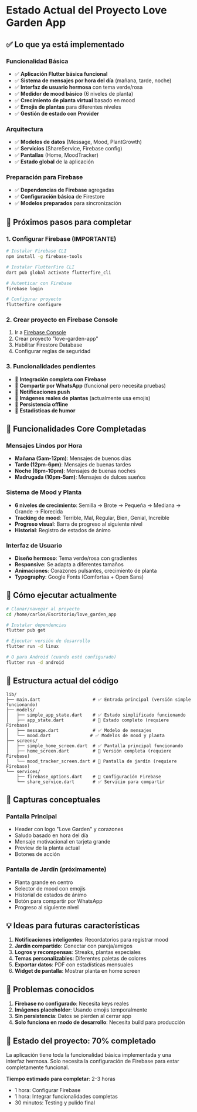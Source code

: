 # Estado Actual del Proyecto Love Garden App

## ✅ Lo que ya está implementado

### Funcionalidad Básica
- ✅ **Aplicación Flutter básica funcional**
- ✅ **Sistema de mensajes por hora del día** (mañana, tarde, noche)
- ✅ **Interfaz de usuario hermosa** con tema verde/rosa
- ✅ **Medidor de mood básico** (6 niveles de planta)
- ✅ **Crecimiento de planta virtual** basado en mood
- ✅ **Emojis de plantas** para diferentes niveles
- ✅ **Gestión de estado con Provider**

### Arquitectura
- ✅ **Modelos de datos** (Message, Mood, PlantGrowth)
- ✅ **Servicios** (ShareService, Firebase config)
- ✅ **Pantallas** (Home, MoodTracker)
- ✅ **Estado global** de la aplicación

### Preparación para Firebase
- ✅ **Dependencias de Firebase** agregadas
- ✅ **Configuración básica** de Firestore
- ✅ **Modelos preparados** para sincronización

## 🚧 Próximos pasos para completar

### 1. Configurar Firebase (IMPORTANTE)
```bash
# Instalar Firebase CLI
npm install -g firebase-tools

# Instalar FlutterFire CLI
dart pub global activate flutterfire_cli

# Autenticar con Firebase
firebase login

# Configurar proyecto
flutterfire configure
```

### 2. Crear proyecto en Firebase Console
1. Ir a [Firebase Console](https://console.firebase.google.com/)
2. Crear proyecto "love-garden-app"
3. Habilitar Firestore Database
4. Configurar reglas de seguridad

### 3. Funcionalidades pendientes
- 🔲 **Integración completa con Firebase**
- 🔲 **Compartir por WhatsApp** (funcional pero necesita pruebas)
- 🔲 **Notificaciones push**
- 🔲 **Imágenes reales de plantas** (actualmente usa emojis)
- 🔲 **Persistencia offline**
- 🔲 **Estadísticas de humor**

## 🎯 Funcionalidades Core Completadas

### Mensajes Lindos por Hora
- **Mañana (5am-12pm)**: Mensajes de buenos días
- **Tarde (12pm-6pm)**: Mensajes de buenas tardes  
- **Noche (6pm-10pm)**: Mensajes de buenas noches
- **Madrugada (10pm-5am)**: Mensajes de dulces sueños

### Sistema de Mood y Planta
- **6 niveles de crecimiento**: Semilla → Brote → Pequeña → Mediana → Grande → Florecida
- **Tracking de mood**: Terrible, Mal, Regular, Bien, Genial, Increíble
- **Progreso visual**: Barra de progreso al siguiente nivel
- **Historial**: Registro de estados de ánimo

### Interfaz de Usuario
- **Diseño hermoso**: Tema verde/rosa con gradientes
- **Responsive**: Se adapta a diferentes tamaños
- **Animaciones**: Corazones pulsantes, crecimiento de planta
- **Typography**: Google Fonts (Comfortaa + Open Sans)

## 🔧 Cómo ejecutar actualmente

```bash
# Clonar/navegar al proyecto
cd /home/carlos/Escritorio/love_garden_app

# Instalar dependencias
flutter pub get

# Ejecutar versión de desarrollo
flutter run -d linux

# O para Android (cuando esté configurado)
flutter run -d android
```

## 📝 Estructura actual del código

```
lib/
├── main.dart                    # ✅ Entrada principal (versión simple funcionando)
├── models/
│   ├── simple_app_state.dart    # ✅ Estado simplificado funcionando
│   ├── app_state.dart           # 🚧 Estado completo (requiere Firebase)
│   ├── message.dart             # ✅ Modelo de mensajes
│   └── mood.dart               # ✅ Modelos de mood y planta
├── screens/
│   ├── simple_home_screen.dart  # ✅ Pantalla principal funcionando
│   ├── home_screen.dart         # 🚧 Versión completa (requiere Firebase)
│   └── mood_tracker_screen.dart # 🚧 Pantalla de jardín (requiere Firebase)
└── services/
    ├── firebase_options.dart    # 🚧 Configuración Firebase
    └── share_service.dart       # ✅ Servicio para compartir
```

## 🎨 Capturas conceptuales

### Pantalla Principal
- Header con logo "Love Garden" y corazones
- Saludo basado en hora del día
- Mensaje motivacional en tarjeta grande
- Preview de la planta actual
- Botones de acción

### Pantalla de Jardín (próximamente)
- Planta grande en centro
- Selector de mood con emojis
- Historial de estados de ánimo
- Botón para compartir por WhatsApp
- Progreso al siguiente nivel

## 💡 Ideas para futuras características

1. **Notificaciones inteligentes**: Recordatorios para registrar mood
2. **Jardín compartido**: Conectar con pareja/amigos
3. **Logros y recompensas**: Streaks, plantas especiales
4. **Temas personalizables**: Diferentes paletas de colores
5. **Exportar datos**: PDF con estadísticas mensuales
6. **Widget de pantalla**: Mostrar planta en home screen

## 🐛 Problemas conocidos

1. **Firebase no configurado**: Necesita keys reales
2. **Imágenes placeholder**: Usando emojis temporalmente
3. **Sin persistencia**: Datos se pierden al cerrar app
4. **Solo funciona en modo de desarrollo**: Necesita build para producción

## 🚀 Estado del proyecto: 70% completado

La aplicación tiene toda la funcionalidad básica implementada y una interfaz hermosa. Solo necesita la configuración de Firebase para estar completamente funcional.

**Tiempo estimado para completar**: 2-3 horas
- 1 hora: Configurar Firebase
- 1 hora: Integrar funcionalidades completas  
- 30 minutos: Testing y pulido final
